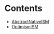 

# Contents
- [AbstractNativeISM](AbstractNativeISM.sol/abstract.AbstractNativeISM.md)
- [OptimismISM](OptimismISM.sol/contract.OptimismISM.md)
